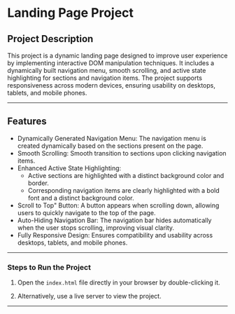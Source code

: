 # Landing Page Project

## Project Description

This project is a dynamic landing page designed to improve user experience by implementing interactive DOM manipulation techniques. It includes a dynamically built navigation menu, smooth scrolling, and active state highlighting for sections and navigation items. The project supports responsiveness across modern devices, ensuring usability on desktops, tablets, and mobile phones.

---

## Features

- Dynamically Generated Navigation Menu: The navigation menu is created dynamically based on the sections present on the page.
- Smooth Scrolling: Smooth transition to sections upon clicking navigation items.
- Enhanced Active State Highlighting: 
  - Active sections are highlighted with a distinct background color and border.
  - Corresponding navigation items are clearly highlighted with a bold font and a distinct background color.
- Scroll to Top" Button: A button appears when scrolling down, allowing users to quickly navigate to the top of the page.
- Auto-Hiding Navigation Bar: The navigation bar hides automatically when the user stops scrolling, improving visual clarity.
- Fully Responsive Design: Ensures compatibility and usability across desktops, tablets, and mobile phones.

---

### Steps to Run the Project
1. Open the `index.html` file directly in your browser by double-clicking it.

2. Alternatively, use a live server to view the project.

---




